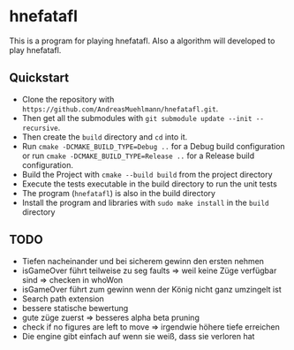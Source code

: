 # hnefatafl

This is a program for playing hnefatafl. Also a algorithm will developed to play hnefatafl.

## Quickstart

- Clone the repository with `https://github.com/AndreasMuehlmann/hnefatafl.git`.
- Then get all the submodules with `git submodule update --init --recursive`.
- Then create the `build` directory and `cd` into it.
- Run `cmake -DCMAKE_BUILD_TYPE=Debug ..` for a Debug build configuration or run `cmake -DCMAKE_BUILD_TYPE=Release ..`
    for a Release build configuration.
- Build the Project with `cmake --build build` from the project directory
- Execute the tests executable in the build directory to run the unit tests
- The program (`hnefatafl`) is also in the build directory
- Install the program and libraries with `sudo make install` in the `build` directory

 ## TODO
- Tiefen nacheinander und bei sicherem gewinn den ersten nehmen
- isGameOver führt teilweise zu seg faults => weil keine Züge verfügbar sind => checken in whoWon
- isGameOver führt zum gewinn wenn der König nicht ganz umzingelt ist
- Search path extension
- bessere statische bewertung
- gute züge zuerst => besseres alpha beta pruning
- check if no figures are left to move
=> irgendwie höhere tiefe erreichen
- Die engine gibt einfach auf wenn sie weiß, dass sie verloren hat
